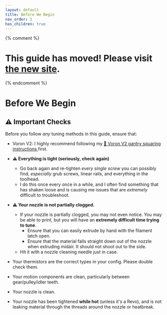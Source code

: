 ```yaml
---
layout: default
title: Before We Begin
nav_order: 2
has_children: true
---
```

{% comment %} 
# This guide has moved! Please visit [the new site](https://ellis3dp.com/Print-Tuning-Guide/).
{% endcomment %}

# Before We Begin
## :warning: Important Checks
Before you follow *any* tuning methods in this guide, ensure that:
- Voron V2: I highly recommend following my [:page_facing_up: Voron V2 gantry squaring instructions ](./voron_v2_gantry_squaring.md) first.
- **:warning: Everything is tight (seriously, check again)**
    - Go back again and re-tighten *every single screw* you can possibly find, *especially* grub screws, linear rails, and everything in the toolhead. 
    - I do this once every once in a while, and I often find something that has shaken loose and is causing me issues that are *extremely* difficult to troubleshoot.
- **:warning: Your nozzle is not partially clogged.**
    - If your nozzle is partially clogged, you may not even notice. You may be able to print, but you will have an **extremely difficult time trying to tune**.
        - Ensure that you can easily extrude by hand with the filament latch open.
        - Ensure that the material falls straight down out of the nozzle when extruding midair. It should not shoot out to the side.
    - Hit it with a nozzle cleaning needle just in case.

- Your thermistors are the correct types in your config. Please double check them.
- Your motion components are clean, particularly between gear/pulley/idler teeth.
- Your nozzle is clean.
- Your nozzle has been tightened **while hot** (unless it's a Revo), and is not leaking material through the threads around the nozzle or heatbreak.